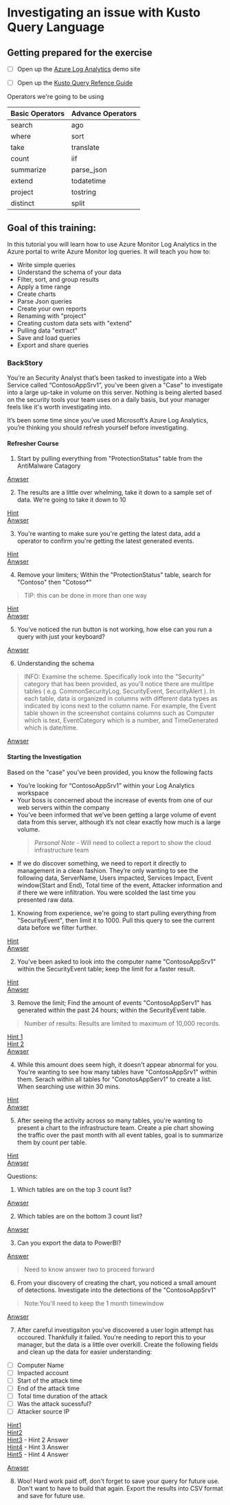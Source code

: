# Investigating an issue with Kusto Query Language

## Getting prepared for the exercise

- [ ] Open up the [Azure Log Analytics](http://aka.ms/LAdemo) demo site

- [ ] Open up the [Kusto Query Refence Guide](https://docs.microsoft.com/en-us/azure/kusto/query/)


Operators  we're going to be using

Basic Operators     | Advance Operators    
--------- | ---------  
 search   | ago
 where    | sort
 take     | translate
 count    | iif
 summarize | parse_json
 extend | todatetime
 project | tostring
 distinct | split

## Goal of this training:

In this tutorial you will learn how to use Azure Monitor Log Analytics in the Azure portal to write Azure Monitor log queries. 
It will teach you how to:
- Write simple queries
- Understand the schema of your data
- Filter, sort, and group results
- Apply a time range
- Create charts
- Parse Json queries
- Create your own reports
- Renaming with "project"
- Creating custom data sets with "extend"
- Pulling data  "extract"
- Save and load queries
- Export and share queries

### BackStory
You’re an Security Analyst that’s been tasked to investigate into a Web Service called “ContosoAppSrv1”, you've been given a "Case" to investigate into a large up-take in volume on this server. Nothing is being alerted based on the security tools your team uses on a daily basis, but your manager feels like it's worth investigating into.

It’s been some time since you’ve used Microsoft’s Azure Log Analytics, you’re thinking you should refresh yourself before investigating.

#### Refresher Course

1. Start by pulling everything from "ProtectionStatus" table from the AntiMalware Catagory 

[Anwser](Answers/KQLInvestigation_1.md)

2. The results are a little over whelming, take it down to a sample set of data. We're going to take it down to 10 

[Hint](https://docs.microsoft.com/en-us/azure/kusto/query/takeoperator)  
[Anwser](Answers/KQLInvestigation_2.md)  


3. You're wanting to make sure you're getting the latest data, add a operator to confirm you're getting the latest generated events.

[Hint](https://docs.microsoft.com/en-us/azure/kusto/query/sortoperator)  
[Anwser](Answers/KQLInvestigation_3.md)    


4. Remove your limiters; Within the "ProtectionStatus" table, search for "Contoso" then "Cotoso*"
> TIP: this can be done in more than one way

[Hint](https://docs.microsoft.com/en-us/azure/kusto/query/searchoperator)    
[Anwser](Answers/KQLInvestigation_4.md)  

5. You've noticed the run button is not working, how else can you run a query with just your keyboard?

[Anwser](Answers/KQLInvestigation_5.md)  


6. Understanding the schema

> INFO: Examine the scheme. Specifically look into the "Security" category that has been provided, as you'll notice there are mulitlpe tables ( e.g. CommonSecurityLog, SecurityEvent, SecurityAlert ). In each table, data is organized in columns with different data types as indicated by icons next to the column name. For example, the Event table shown in the screenshot contains columns such as Computer which is text, EventCategory which is a number, and TimeGenerated which is date/time.

[Anwser](Answers/KQLInvestigation_6.md)  

#### Starting the Investigation

Based on the "case" you’ve been provided, you know the following facts
-	You’re looking for “ContosoAppSrv1” within your Log Analytics workspace
-	Your boss is concerned about the increase of events from one of our web servers within the company
-	You’ve been informed that we’ve been getting a large volume of event data from this server, although it’s not clear exactly how much is a large volume.
    >	*Personal Note* - Will need to collect a report to show the cloud infrastructure team
-	If we do discover something, we need to report it directly to management in a clean fashion. They’re only wanting to see the following data, ServerName, Users impacted, Services Impact, Event window(Start and End), Total time of the event, Attacker information and if there we were infiltration. You were scolded the last time you presented raw data.


1. Knowing from experience, we're going to start pulling everything from "SecurityEvent", then limit it to 1000. Pull this query to see the current data before we filter further.

[Hint](https://docs.microsoft.com/en-us/azure/kusto/query/limitoperator)  
[Anwser](Answers/KQLInvestigation_1.md)

2. You've been asked to look into the computer name "ContosoAppSrv1" within the SecurityEvent table; keep the limit for a faster result. 

[Hint](https://docs.microsoft.com/en-us/azure/kusto/query/whereoperator)  
[Anwser](Answers/KQLInvestigation_2.md)

3. Remove the limit; Find the amount of events "ContosoAppServ1" has generated within the past 24 hours; within the SecurityEvent table.

> Number of results: Results are limited to maximum of 10,000 records.

[Hint 1](https://docs.microsoft.com/en-us/azure/kusto/query/agofunction)    
[Hint 2](https://docs.microsoft.com/en-us/azure/kusto/query/countoperator)  
[Anwser](Answers/KQLInvestigation_3.md)

4. While this amount does seem high, it doesn't appear abnormal for you. You're wanting to see how many tables have "ContosoAppSrv1" within them. Serach within all tables for "ConotosAppServ1" to create a list. When searching use within 30 mins.

[Hint](https://docs.microsoft.com/en-us/azure/kusto/query/distinctoperator)   
[Anwser](Answers/KQLInvestigation_4.md)

5. After seeing the activity across so many tables, you're wanting to present a chart to the infrastructure team. Create a pie chart showing the traffic over the past month with all event tables, goal is to summarize them by count per table.

[Hint](https://docs.microsoft.com/en-us/azure/kusto/query/summarizeoperator)  
[Anwser](Answers/KQLInvestigation_5.md)

Questions: 
 1. Which tables are on the top 3 count list?

[Anwser](Answers/KQLInvestigation_5_A.md)

 2. Which tables are on the bottom 3 count list?

 [Anwser](Answers/KQLInvestigation_5_B.md)

 3. Can you export the data to PowerBI?

 [Answer](https://docs.microsoft.com/en-us/azure/azure-monitor/platform/powerbi#export-query)

>Need to know answer *two* to proceed forward

6. From your discovery of creating the chart, you noticed a small amount of detections. Investigate into the detections of the "ContosoAppSrv1"
>Note:You'll need to keep the 1 month timewindow

[Anwser](Answers/KQLInvestigation_6.md)

7. After careful investigaiton you've discovered a user login attempt has occoured. Thankfully it failed.  You're needing to report this to your manager, but the data is a little over overkill. Create the following fields and clean up the data for easier understanding:

- [ ] Computer Name
- [ ] Impacted account
- [ ] Start of the attack time
- [ ] End of the attack time
- [ ] Total time duration of the attack
- [ ] Was the attack sucessful?
- [ ] Attacker source IP

[Hint1](Hints/CTF_Hint1.md)  
[Hint2](Hints/CTF_Hint2.md)  
[Hint3](Hints/CTF_Hint3.md) - Hint 2 Answer  
[Hint4](Hints/CTF_Hint4.md) - Hint 3 Answer  
[Hint5](Hints/CTF_Hint5.md) - Hint 4 Answer

[Anwser](Answers/KQLInvestigation_7.md)

8. Woo! Hard work paid off, don't forget to save your query for future use. Don't want to have to build that again. Export the results into CSV format and save for future use.